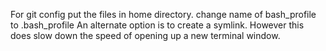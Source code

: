 For git config put the files in home directory. change name of bash_profile to .bash_profile 
An alternate option is to create a symlink. However this does slow down the speed of opening up a new terminal window. 

